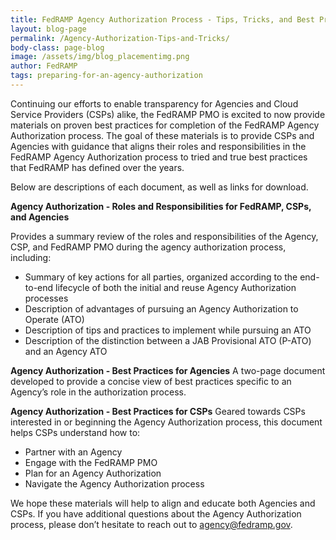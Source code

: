 ```yaml
---
title: FedRAMP Agency Authorization Process - Tips, Tricks, and Best Practices
layout: blog-page
permalink: /Agency-Authorization-Tips-and-Tricks/
body-class: page-blog
image: /assets/img/blog_placementimg.png
author: FedRAMP
tags: preparing-for-an-agency-authorization
---
```

Continuing our efforts to enable transparency for Agencies and Cloud Service Providers (CSPs) alike, the FedRAMP PMO is excited to now provide materials on proven best practices for completion of the FedRAMP Agency Authorization process. The goal of these materials is to provide CSPs and Agencies with guidance that aligns their roles and responsibilities in the FedRAMP Agency Authorization process to tried and true best practices that FedRAMP has defined over the years.

Below are descriptions of each document, as well as links for download.

**Agency Authorization - Roles and Responsibilities for FedRAMP, CSPs, and Agencies**

Provides a summary review of the roles and responsibilities of the Agency, CSP, and FedRAMP PMO during the agency authorization process, including:

* Summary of key actions for all parties, organized according to the end-to-end lifecycle of both the initial and reuse Agency Authorization processes
* Description of advantages of pursuing an Agency Authorization to Operate (ATO)
* Description of tips and practices to implement while pursuing an ATO
* Description of the distinction between a JAB Provisional ATO (P-ATO) and an Agency ATO

**Agency Authorization - Best Practices for Agencies**
A two-page document developed to provide a concise view of best practices specific to an Agency’s role in the authorization process.

**Agency Authorization - Best Practices for CSPs**
Geared towards CSPs interested in or beginning the Agency Authorization process, this document helps CSPs understand how to:

* Partner with an Agency
* Engage with the FedRAMP PMO
* Plan for an Agency Authorization
* Navigate the Agency Authorization process

We hope these materials will help to align and educate both Agencies and CSPs. If you have additional questions about the Agency Authorization process, please don’t hesitate to reach out to [agency@fedramp.gov](mailto:agency@fedramp.gov).
